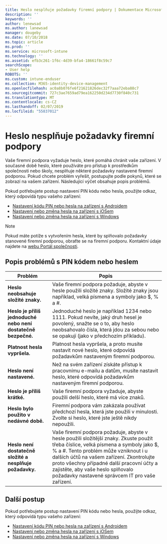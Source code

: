 ```yaml
---
title: Heslo nesplňuje požadavky firemní podpory | Dokumentace Microsoftu
description: ''
keywords: ''
author: lenewsad
ms.author: lanewsad
manager: dougeby
ms.date: 07/10/2018
ms.topic: article
ms.prod: ''
ms.service: microsoft-intune
ms.technology: ''
ms.assetid: efb3c261-1f6c-4d39-bfa4-18661f8c59c7
searchScope:
- User help
ROBOTS: ''
ms.custom: intune-enduser
ms.collection: M365-identity-device-management
ms.openlocfilehash: ac0a8b076fe6f21621826dec32f7aaa72eba88c7
ms.sourcegitcommit: 727c3ae7659ad79ea162250d234d7730f840c731
ms.translationtype: MT
ms.contentlocale: cs-CZ
ms.lasthandoff: 02/07/2019
ms.locfileid: "55837012"
---
```

# <a name="your-password-does-not-meet-your-company-supports-requirements"></a>Heslo nesplňuje požadavky firemní podpory

Vaše firemní podpora vyžaduje heslo, které pomáhá chránit vaše zařízení. V současné době heslo, které používáte pro přístup k prostředkům společnosti nebo školy, nesplňuje některé požadavky nastavené firemní podporou. Pokud chcete problém vyřešit, postupujte podle pokynů, které se zobrazí na vašem zařízení. Následující výčet obsahuje popis problémů.

Pokud potřebujete postup nastavení PIN kódu nebo hesla, použijte odkaz, který odpovídá typu vašeho zařízení:

- [Nastavení kódu PIN nebo hesla na zařízení s Androidem](set-your-pin-or-password-android.md)
- [Nastavení nebo změna hesla na zařízení s iOSem](set-or-change-your-passcode-ios.md)
- [Nastavení nebo změna hesla na zařízení s Windows](set-or-change-your-password-windows.md)

> [!NOTE]
> Pokud máte potíže s vytvořením hesla, které by splňovalo požadavky stanovené firemní podporou, obraťte se na firemní podporu. Kontaktní údaje najdete na [webu Portál společnosti](https://go.microsoft.com/fwlink/?linkid=2010980).

## <a name="pin-or-password-issue-descriptions"></a>Popis problémů s PIN kódem nebo heslem

| **Problém** | **Popis** |
|-----------------------------------------------------|------------------------------------------------------------------------------------------------------------------------------------------------------------------------------------------------------------------------------------------------------------------------------------------------------------------------------------------------------------|
| **Heslo neobsahuje složité znaky.** | Vaše firemní podpora požaduje, abyste v hesle použili složité znaky. Složité znaky jsou například, velká písmena a symboly jako $, % a #. |
| **Heslo je příliš jednoduché nebo není dostatečně bezpečné.** | Jednoduché heslo je například 1234 nebo 1111. Pokud nevíte, jaký druh hesel je povolený, snažte se o to, aby heslo neobsahovalo čísla, která jdou za sebou nebo se opakují (jako v předchozím příkladu). |
| **Platnost hesla vypršela.** | Platnost hesla vypršela, a proto musíte nastavit nové heslo, které odpovídá požadavkům nastaveným firemní podporou. |
| **Heslo není nastavené.** | Než na svém zařízení získáte přístup k pracovnímu e-mailu a datům, musíte nastavit heslo, které odpovídá požadavkům nastaveným firemní podporou. |
| **Heslo je příliš krátké.** | Vaše firemní podpora vyžaduje, abyste použili delší heslo, které má více znaků. |
| **Heslo bylo použito v nedávné době.** | Firemní podpora vám zakázala používat předchozí hesla, která jste použili v minulosti. Zvolte si heslo, které jste ještě nikdy nepoužili. |
| **Heslo není dostatečně složité a nesplňuje požadavky.** | Vaše firemní podpora požaduje, abyste v hesle použili složitější znaky. Zkuste použít třeba číslice, velká písmena a symboly jako $, % a #. Tento problém může vzniknout i u dalších účtů na vašem zařízení. Zkontrolujte proto všechny případné další pracovní účty a zajistěte, aby vaše heslo splňovalo požadavky nastavené správcem IT pro vaše zařízení. |

## <a name="next-steps"></a>Další postup

Pokud potřebujete postup nastavení PIN kódu nebo hesla, použijte odkaz, který odpovídá typu vašeho zařízení:

- [Nastavení kódu PIN nebo hesla na zařízení s Androidem](set-your-pin-or-password-android.md)
- [Nastavení nebo změna hesla na zařízení s iOSem](set-or-change-your-passcode-ios.md)
- [Nastavení nebo změna hesla na zařízení s Windows](set-or-change-your-password-windows.md)
